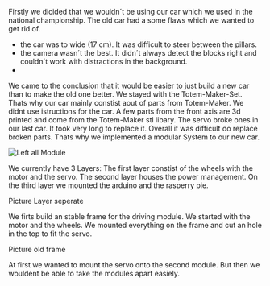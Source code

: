 
Firstly we dicided that we wouldn´t be using our car which we used in the national championship.
The old car had a some flaws which we wanted to get rid of.
- the car was to wide (17 cm). It was difficult to steer between the pillars.
- the camera wasn´t the best. It didn´t always detect the blocks right and couldn´t work with distractions in the background.
- 
We came to the conclusion that
it would be easier to just build a new car than to make the old one better. 
We stayed with the Totem-Maker-Set. Thats why our car mainly constist aout of parts from Totem-Maker.
We didnt use istructions for the car. A few parts from the front axis are 3d printed and come from the Totem-Maker stl libary.
The servo broke ones in our last car. It took very long to replace it. Overall it was difficult do replace broken parts.
Thats why we implemented a modular System to our new car.


![Left all Module](https://github.com/biswro2023/SmartiecarV2/assets/131177565/c9d2cbbe-1e5d-4382-ab96-c456b213b342)


We currently have 3 Layers: 
The first layer constist of the wheels with the motor and the servo.
The second layer houses the power management.
On the third layer we mounted the arduino and the rasperry pie.

Picture Layer seperate

We firts build an stable frame for the driving module. We started with the motor and the wheels.
We mounted everything on the frame and cut an hole in the top to fit the servo.

Picture old frame

At first we wanted to mount the servo onto the second module. But then we wouldent be able to take the modules
apart easiely.
